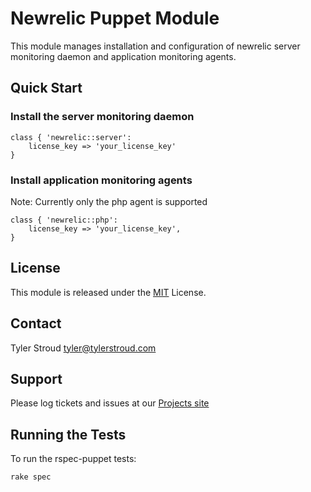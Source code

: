 Newrelic Puppet Module
======================
This module manages installation and configuration of newrelic server monitoring daemon and application monitoring
agents.

Quick Start
-----------

### Install the server monitoring daemon
```puppet
class { 'newrelic::server':
    license_key => 'your_license_key'
}
```

### Install application monitoring agents

Note: Currently only the php agent is supported

```puppet
class { 'newrelic::php':
    license_key => 'your_license_key',
}
```

License
-------
This module is released under the [MIT](http://opensource.org/licenses/MIT) License.

Contact
-------
Tyler Stroud <tyler@tylerstroud.com>


Support
-------

Please log tickets and issues at our [Projects site](https://github.com/tystr/puppet-newrelic/issues)

Running the Tests
-----------------
To run the rspec-puppet tests:

`rake spec`
